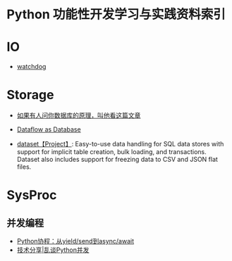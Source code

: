 # Python 功能性开发学习与实践资料索引

# IO
- [watchdog]()

# Storage
- [如果有人问你数据库的原理，叫他看这篇文章](http://blog.jobbole.com/100349/?hmsr=toutiao.io&utm_medium=toutiao.io&utm_source=toutiao.io)
- [Dataflow as Database](https://github.com/frankmcsherry/blog/blob/master/posts/2016-07-17.md?utm_source=tuicool&utm_medium=referral)

- [dataset【Project】](https://github.com/pudo/dataset/): Easy-to-use data handling for SQL data stores with support for implicit table creation, bulk loading, and transactions. Dataset also includes support for freezing data to CSV and JSON flat files.



# SysProc

## 并发编程

- [Python协程：从yield/send到async/await](http://blog.guoyb.com/2016/07/03/python-coroutine/?hmsr=toutiao.io&utm_medium=toutiao.io&utm_source=toutiao.io)
- [技术分享|乱谈Python并发 ](http://mp.weixin.qq.com/s?__biz=MzI2NzI2OTExNA==&mid=2247484013&idx=1&sn=c4403efdb47bfb7f7d420859ad55debf&chksm=ea8024f8ddf7adeecb0131a67e4415a2a49129faa8f14a363d67babaa91b04399209fed7b30a#rd)